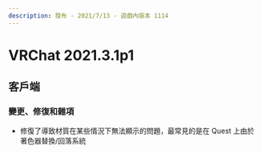```yaml
---
description: 發布 - 2021/7/13 - 遊戲內版本 1114
---
```


# VRChat 2021.3.1p1

## 客戶端

### 變更、修復和雜項

* 修復了導致材質在某些情況下無法顯示的問題，最常見的是在 Quest 上由於著色器替換/回落系統
